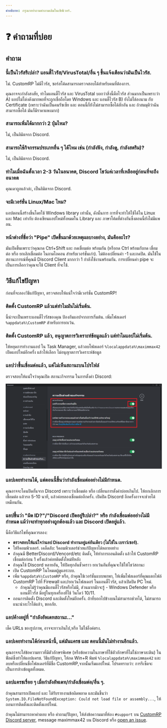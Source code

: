 ```yaml
---
คำอธิบาย: กรุณาอย่าถามคำถามเดิมในเซิฟเวอร์.  
---
```


# ❓ คำถามที่บ่อย

## คำถาม

### นี้เป็นไวรัสรึเปล่า? แอนตี้ไวรัส/VirusTotal/อื่น ๆ ขึ้นแจ้งเตือนว่ามันเป็นไวรัส. 

ไม่. CustomRP ไม่มีไวรัส, ซอร์สโค้ดสามารถตรวจสอบได้สำหรับคนที่ต้องการ.

คุณอาจจะกำลังสงสัย, ทำไมแอนตี้ไวรัส และ VirusTotal บอกว่าสิ่งนี้คือไวรัส ส่วนมากเป็นเพราะว่า A) แอปไม่โด่งดังมากพอที่จะถูกเชื่อถือโดย Windows และ แอนตี้ไวรัส B) ยังไม่ได้ลงนาม กับ Certificate (เพราะว่าฉันเป็นคนรัซเซีย และ ตอนนี้ก็ยังไม่สามารถซื้อได้สักอัน และ ถ้าสมมุติว่าฉันสามารถซื้อได้ มันก็มีราคาแพงมาก)

### สามารถเพิ่มได้มากกว่า 2 ปุ่มไหม?

ไม่, เป็นลิมิตจาก Discord.

### สามารถใช้กิจกรรมประเภทอื่น ๆ ได้ไหม เช่น (กำลังฟัง, กำลังดู, กำลังสตรีม)?

ไม่, เป็นลิมิตจาก Discord.

### ทำไมเมื่อฉันตั้งเวลา 2-3 วันในอนาคต, Discord โชว์แค่เวลาที่เหลืออยู่ก่อนที่จะถึงอนาคต

คุณเดาถูกแล้วล่ะ, เป็นลิมิตจาก Discord.

### จะมีเวอร์ชั่น Linux/Mac ไหม?

แอปตอนนี้สร้างขึ้นโดยใช้ Windows library เท่านั้น, ดังนั้นการ การที่จะทำให้ใช้ได้ใน Linux และ Mac เท่ากับ ต้องเขียนแอปใหม่ทั้งหมดใน Library และ ภาษาโค้ดที่ต่างกันซึ่งตอนนี้ยังไม่มีแพลน.

### หน้าต่างที่ชื่อว่า "Pipe" เปิดขึ้นมาด้วยเหตุผลบางอย่าง, มันคืออะไร?

มันเปิดขึ้นเพราะว่าคุณกด Ctrl+Shift และ กดเชื่อมต่อ พร้อมกัน (หรือกด Ctrl พร้อมกับกด เชื่อมต่อ หรือ ยกเลิกเชื่อมต่อ ในถาดไอคอน สำหรับเวอร์ชั่นเก่า). ไม่ต้องเปลี่ยนค่า -1 และกดปิด. มันใช้ในสถานะการณ์ที่คุณมี Discord Client มากกว่า 1 กำลังใช้งานพร้อมกัน. การเปลี่ยนค่า pipe จะเป็นการเลือกว่าคุณจะใช้ Client ที่จะใช้.

## วิธีแก้ไขปัญหา

ก่อนที่จะลองวิธีแก้ปัญหา, ตรวจสอบให้แน่ใจว่ามีเวอร์ชั่น CustomRP!

### ติดตั้ง CustomRP แล้วแต่ทำไมมันไม่เริ่มต้น.

นี้น่าจะเป็นเพราะแอนตี้ไวรัสของคุณ ป้องกันแอปจากการเริ่มต้น. เพิ่มโฟลเดอร์ `%appdata%\CustomRP` สำหรับการยกเว้น.

### ติดตั้ง CustomRP แล้ว, อนุญาตการวิเคราะห์ข้อมูลแล้ว แต่ทำไมแอปไม่เริ่มต้น.

ให้หยุดการทำงานแอป ใน Task Manager, แล้วลบโฟลเดอร์ `%localappdata%\maximmax42` เปิดแอปใหม่อีกครั้ง แล้วให้เลือก ไม่อนุญาตการวิเคราะห์ข้อมูล

### แอปว่าขึ้นเชื่อมต่อแล้ว, แต่ไม่เห็นสถานะบนโปรไฟล์

ตรวจสอบให้แน่ใจว่าคุณเปิด สถานะกิจกรรม ในการตั้งค่า Discord:

![image](https://github.com/Yukie23212/CustomRP-Docs-th/blob/master/th/.gitbook/assets/1.PNG)

### แอปเคยทำงานได้, แต่ตอนนี้ขึ้นว่ากำลังเชื่อมต่ออย่างไม่มีกำหนด. 
คุณอาจจะโดนปิดกั้นจาก Discord เพราะว่าเชื่อมต่อ หรือ เปลี่ยนการตั้งค่าบ่อยเกินไป. ให้ยกเลิกการเชื่อมต่อ แล้วรอ 5-10 นาที, แล้วค่อยลองเชื่อมต่ออีกครั้ง. เปิดปิด Discord อีกครั้งอาจจะช่วยได้เหมือนกัน.

### แอปขึ้นว่า "ผิด ID?"/"Discord เปิดอยู่รึเปล่า?" หรือ กำลังเชื่อมต่ออย่างไม่มีกำหนด แม้ว่าจะทำทุกอย่างถูกต้องแล้ว และ Discord เปิดอยู่แล้ว.

นี้คือวิธีแก้ไขที่คุณควรลอง:
- **ตรวจสอบให้แน่ใจว่าแอป Discord ทำงานอยู่แค่อันเดียว (ไม่ใช่ใน เบราว์เซอร์).**
- ให้รีคอมพิวเตอร์. เคล็ดลับ: รีคอมพิวเตอร์ช่วยแก้ปัญหาได้หลายอย่าง
- ถ้าคุณมี BetterDiscord/Vencord/etc ติดตั้ง, ให้ทำการถอนติดตั้ง แล้วให้ CustomRP เชื่อมต่อก่อน 1 ครั้งแล้วค่อยติดตั้งใหม่ทีหลัง
- ถ้าคุณใช้ Discord หลายอัน, ให้ปิดทุกอันชั่วคราว ยกเว้นอันที่คุณจะใช้ให้โชว์สถานะ
- เปิด CustomRP ในโหมดผู้ดูแลระบบ. 
- เพิ่ม `%appdata%\CustomRP` หรือ, ถ้าคุณใช้เวอร์ชั่นแบบพกพา, ให้เพิ่มโฟลเดอร์ที่คุณแตกไฟล์ CustomRP ไปที่ Firewall และ/ยกเว้นโฟลเดอร์ ในแอนตี้ไวรัส, แล้วเปิดปิด PC ใหม่.
  - ถ้าคุณไม่รู้ว่าคุณมีแอนตี้ไวรัสหรือไม่มี, ส่วนมากมักจะรู้ - Windows Defender หรือ แอนตี้ไวรัส มีอยู่ในทุกเครื่องที่ใช้ วินโดว์ 10/11.
- ถอนการติดตั้ง Discord และติดตั้งใหม่อีกครั้ง.
ถ้าที่บอกไปข้างบนไม่สามารถช่วยได้, ไม่สามารถแนะนำอะไรได้แล้ว, ขออภัย.

### แอปค้างอยู่ที่ "กำลังอัพเดทสถานะ..."

เช็ค URLs ของรูปภาพ, อาจจะยาวเกินไป,หรือ ไม่ใช่ลิ้งค์ตรง.

### แอปเคยทำงานได้ก่อนหน้านี้, แต่มันแครช และ ตอนนี้มันไม่ทำงานอีกแล้ว.

คุณอาจจะใส่ข้อความยาวที่มีตัวอักษรพิเศษ (หรือข้อความในภาษาที่ใช้ตัวอักษรที่ไม่ใช่ภาษาละติน) ในฟิลด์ซึ่งทำให้แอปแครช. วิธีแก้ปัญหา, ให้กด Win+R พิมพ์ `%localappdata%\maximmax42` และลบหรือเปลี่ยนชื่อโฟลเดอร์ที่มีชื่อ CustomRP,จากนั้นเริ่มแอปใหม่.
โปรดทราบว่า: การรีเซ็ตจะเป็นการล้างข้อมูลทั้งหมด.

### แอปแครชเรื่อย ๆ เมื่อกำลังอัพเดท/กำลังเชื่อมต่อ/อื่น ๆ.

ถ้าคุณสามารถเปิดแอป และ ได้รับรายงานข้อผิดพลาด และมันขึ้นว่า `System.IO.FileNotFoundException: Could not load file or assembly...`, ให้ถอนการติดตั้งและติดตั้งแอปใหม่.

ถ้าคุณไม่สามารถหาคำตอบ หรือ คำถาม/ปัญหา, ให้ส่งข้อความมาที่ห้อง `#support` บน
[CustomRP Discord server](https://www.customrp.xyz/discordserver), message maximmax42 บน Discord หรือ [open an issue](https://github.com/maximmax42/Discord-CustomRP/issues/new/choose).
